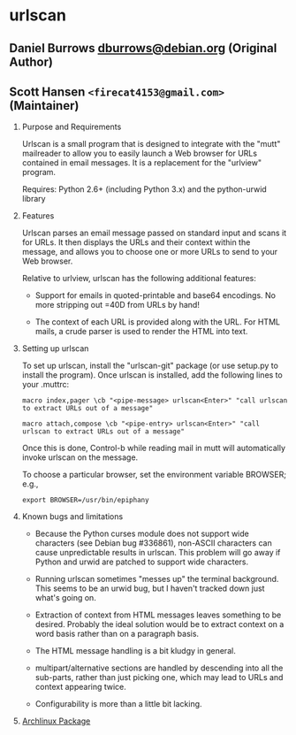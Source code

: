 urlscan
=======
Daniel Burrows <dburrows@debian.org> (Original Author)
------------------------------------
Scott Hansen `<firecat4153@gmail.com>` (Maintainer)
-----------------------------------------------

1. Purpose and Requirements

    Urlscan is  a small program that  is designed to  integrate with the
"mutt" mailreader to allow you to easily launch a Web browser for URLs
contained in  email messages.  It  is a replacement for  the "urlview"
program.

	Requires: Python 2.6+ (including Python 3.x) and the python-urwid  library

2. Features

    Urlscan parses an  email message passed on standard  input and scans
it for URLs.   It then displays the URLs and  their context within the
message, and allows you to choose one or more URLs to send to your Web
browser.

    Relative to urlview, urlscan has the following additional features:

    - Support for emails in quoted-printable and base64 encodings.  No
      more stripping out =40D from URLs by hand!

    - The context  of each  URL is provided  along with the  URL.  For
      HTML mails, a crude parser is used to render the HTML into text.

3. Setting up urlscan

    To  set up  urlscan, install  the "urlscan-git" package  (or use setup.py
to install the program).   Once urlscan is installed, add the following lines
to your .muttrc:

    `macro index,pager \cb "<pipe-message> urlscan<Enter>" "call urlscan to extract URLs out of a message"`

    `macro attach,compose \cb "<pipe-entry> urlscan<Enter>" "call urlscan to extract URLs out of a message"`

    Once  this  is done,  Control-b  while  reading  mail in  mutt  will
automatically invoke urlscan on the message.

    To choose  a particular  browser,  set the environment variable BROWSER; e.g.,

    `export BROWSER=/usr/bin/epiphany`

4. Known bugs and limitations

    - Because  the   Python  curses  module  does   not  support  wide
      characters  (see Debian bug  #336861), non-ASCII  characters can
      cause unpredictable  results in  urlscan.  This problem  will go
      away if Python and urwid are patched to support wide characters.

    - Running urlscan  sometimes "messes up"  the terminal background.
      This seems to  be an urwid bug, but I  haven't tracked down just
      what's going on.

    - Extraction of context from  HTML messages leaves something to be
      desired.   Probably  the  ideal  solution would  be  to  extract
      context on a word basis rather than on a paragraph basis.

    - The HTML message handling is a bit kludgy in general.

    - multipart/alternative  sections are  handled by  descending into
      all the sub-parts, rather than  just picking one, which may lead
      to URLs and context appearing twice.

    - Configurability is more than a little bit lacking.

5. [Archlinux Package](https://aur.archlinux.org/packages.php?ID=44853)
